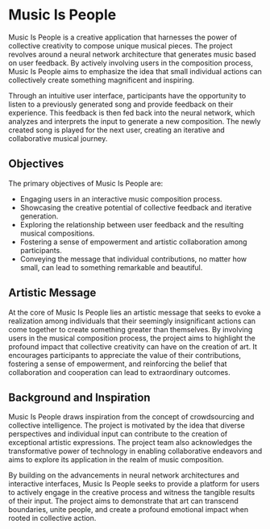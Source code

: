 # Music Is People
Music Is People is a creative application that harnesses the power of collective creativity to compose unique musical pieces. The project revolves around a neural network architecture that generates music based on user feedback. By actively involving users in the composition process, Music Is People aims to emphasize the idea that small individual actions can collectively create something magnificent and inspiring.

Through an intuitive user interface, participants have the opportunity to listen to a previously generated song and provide feedback on their experience. This feedback is then fed back into the neural network, which analyzes and interprets the input to generate a new composition. The newly created song is played for the next user, creating an iterative and collaborative musical journey.

## Objectives
The primary objectives of Music Is People are:

-  Engaging users in an interactive music composition process.
-  Showcasing the creative potential of collective feedback and iterative generation.
-  Exploring the relationship between user feedback and the resulting musical compositions.
-  Fostering a sense of empowerment and artistic collaboration among participants.
-  Conveying the message that individual contributions, no matter how small, can lead to something remarkable and beautiful.

## Artistic Message
At the core of Music Is People lies an artistic message that seeks to evoke a realization among individuals that their seemingly insignificant actions can come together to create something greater than themselves. By involving users in the musical composition process, the project aims to highlight the profound impact that collective creativity can have on the creation of art. It encourages participants to appreciate the value of their contributions, fostering a sense of empowerment, and reinforcing the belief that collaboration and cooperation can lead to extraordinary outcomes.

## Background and Inspiration
Music Is People draws inspiration from the concept of crowdsourcing and collective intelligence. The project is motivated by the idea that diverse perspectives and individual input can contribute to the creation of exceptional artistic expressions. The project team also acknowledges the transformative power of technology in enabling collaborative endeavors and aims to explore its application in the realm of music composition.

By building on the advancements in neural network architectures and interactive interfaces, Music Is People seeks to provide a platform for users to actively engage in the creative process and witness the tangible results of their input. The project aims to demonstrate that art can transcend boundaries, unite people, and create a profound emotional impact when rooted in collective action.
